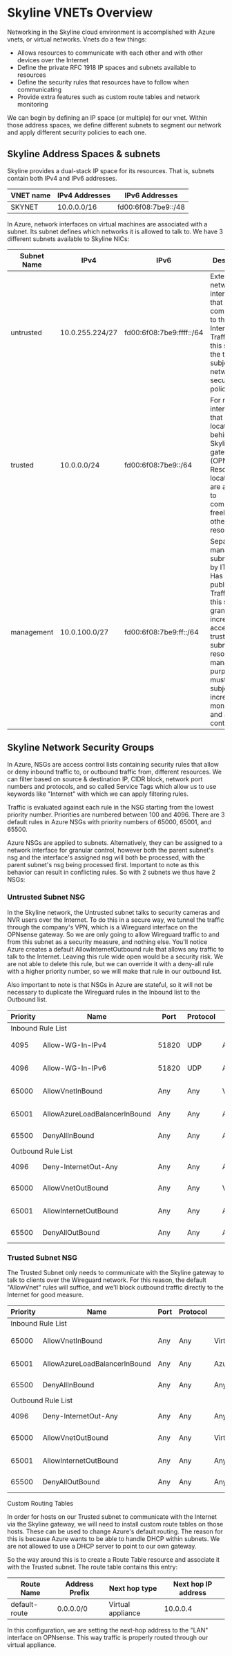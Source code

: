# Skyline VNETs Overview #

Networking in the Skyline cloud environment is accomplished with Azure vnets, or virtual networks. Vnets do a few things:

- Allows resources to communicate with each other and with other devices over the Internet
- Define the private RFC 1918 IP spaces and subnets available to resources
- Define the security rules that resources have to follow when communicating
- Provide extra features such as custom route tables and network monitoring

We can begin by defining an IP space (or multiple) for our vnet. Within those address spaces, we define different subnets to segment our network and apply different security policies to each one. 

## Skyline Address Spaces & subnets ##

Skyline provides a dual-stack IP space for its resources. That is, subnets contain both IPv4 and IPv6 addresses.

| VNET name | IPv4 Addresses | IPv6 Addresses |
| ------------- | -------------- | -------------- |
| SKYNET | 10.0.0.0/16 | fd00:6f08:7be9::/48 |

In Azure, network interfaces on virtual machines are associated with a subnet. Its subnet defines which networks it is allowed to talk to.
We have 3 different subnets available to Skyline NICs:

| Subnet Name | IPv4 | IPv6 | Description |
| ------------- | -------------- | -------------- | -------------- |
| untrusted | 10.0.255.224/27 | fd00:6f08:7be9:ffff::/64 | External network interfaces that must communicate to the Internet. Traffic from this subnet to the trusted is subject to network security policies. |
| trusted | 10.0.0.0/24 | fd00:6f08:7be9::/64 | For network interfaces that are located behind the Skyline gateway (OPNsense). Resources located here are allowed to communicate freely with other trusted resources. |
| management | 10.0.100.0/27 | fd00:6f08:7be9:ff::/64 | Separate management subnet used by IT admins. Has its own public IP. Traffic from this subnet is granted increased access to trusted subnet resources for management purposes, so must be subject to increased monitoring and access control. |

## Skyline Network Security Groups ##

In Azure, NSGs are access control lists containing security rules that allow or deny inbound traffic to, or outbound traffic from, different resources. We can filter based on source & destination IP, CIDR block, network port numbers and protocols, and so called Service Tags which allow us to use keywords like "Internet" with which we can apply filtering rules.

Traffic is evaluated against each rule in the NSG starting from the lowest priority number. Priorities are numbered between 100 and 4096.
There are 3 default rules in Azure NSGs with priority numbers of 65000, 65001, and 65500.

Azure NSGs are applied to subnets. Alternatively, they can be assigned to a network interface for granular control, however both the parent subnet's nsg and the interface's assigned nsg will both be processed, with the parent subnet's nsg being processed first. Important to note as this behavior can result in conflicting rules. So with 2 subnets we thus have 2 NSGs:

### Untrusted Subnet NSG ###

In the Skyline network, the Untrusted subnet talks to security cameras and NVR users over the Internet. To do this in a secure way, we tunnel the traffic through the company's VPN, which is a Wireguard interface on the OPNsense gateway. So we are only going to allow Wireguard traffic to and from this subnet as a security measure, and nothing else. You'll notice Azure creates a default AllowInternetOutbound rule that allows any traffic to talk to the Internet. Leaving this rule wide open would be a security risk. We are not able to delete this rule, but we can override it with a deny-all rule with a higher priority number, so we will make that rule in our outbound list.

Also important to note is that NSGs in Azure are stateful, so it will not be necessary to duplicate the Wireguard rules in the Inbound list to the Outbound list.

<table>
    <thead>
        <tr>
            <th>Priority</th>
            <th>Name</th>
            <th>Port</th>
            <th>Protocol</th>
            <th>Source</th>
            <th>Destination</th>
            <th>Action</th>
        </tr>
    </thead>
    <tbody>
        <tr>
            <td colspan=8>Inbound Rule List</td>
        </tr>
        <tr>
            <td>4095</td> <!-- Priority -->
            <td>Allow-WG-In-IPv4</td> <!-- Name -->
            <td>51820</td> <!-- Port -->
            <td>UDP</td> <!-- Protocol -->
            <td>Any</td> <!-- Source -->
            <td>10.0.255.224/27</td> <!-- Destination -->
            <td>✔️ Allow</td> <!-- Action -->
        </tr>
        <tr>
            <td>4096</td> <!-- Priority -->
            <td>Allow-WG-In-IPv6</td> <!-- Name -->
            <td>51820</td> <!-- Port -->
            <td>UDP</td> <!-- Protocol -->
            <td>Any</td> <!-- Source -->
            <td>fd00:6f08:7be9:ffff::/64</td> <!-- Destination -->
            <td>✔️ Allow</td> <!-- Action -->
        </tr>
        <tr>
            <td>65000</td> <!-- Priority -->
            <td>AllowVnetInBound</td> <!-- Name -->
            <td>Any</td> <!-- Port -->
            <td>Any</td> <!-- Protocol -->
            <td>VirtualNetwork</td> <!-- Source -->
            <td>VirtualNetwork</td> <!-- Destination -->
            <td>✔️ Allow</td> <!-- Action -->
        </tr>
        <tr>
            <td>65001</td> <!-- Priority -->
            <td>AllowAzureLoadBalancerInBound</td> <!-- Name -->
            <td>Any</td> <!-- Port -->
            <td>Any</td> <!-- Protocol -->
            <td>AzureLoadBalancer</td> <!-- Source -->
            <td>Any</td> <!-- Destination -->
            <td>✔️ Allow</td> <!-- Action -->
        </tr>
        <tr>
            <td>65500</td> <!-- Priority -->
            <td>DenyAllInBound</td> <!-- Name -->
            <td>Any</td> <!-- Port -->
            <td>Any</td> <!-- Protocol -->
            <td>Any</td> <!-- Source -->
            <td>Any</td> <!-- Destination -->
            <td>❌ Deny</td> <!-- Action -->
        </tr>
        <tr>
            <td colspan=8>Outbound Rule List</td>
        </tr>     
        <tr>
            <td>4096</td> <!-- Priority -->
            <td>Deny-InternetOut-Any</td> <!-- Name -->
            <td>Any</td> <!-- Port -->
            <td>Any</td> <!-- Protocol -->
            <td>Any</td> <!-- Source -->
            <td>Internet</td> <!-- Destination -->
            <td>❌ Deny</td> <!-- Action -->
        </tr>
        <tr>
            <td>65000</td> <!-- Priority -->
            <td>AllowVnetOutBound</td> <!-- Name -->
            <td>Any</td> <!-- Port -->
            <td>Any</td> <!-- Protocol -->
            <td>VirtualNetwork</td> <!-- Source -->
            <td>VirtualNetwork</td> <!-- Destination -->
            <td>✔️ Allow</td> <!-- Action -->
        </tr>
        <tr>
            <td>65001</td> <!-- Priority -->
            <td>AllowInternetOutBound</td> <!-- Name -->
            <td>Any</td> <!-- Port -->
            <td>Any</td> <!-- Protocol -->
            <td>Any</td> <!-- Source -->
            <td>Internet</td> <!-- Destination -->
            <td>✔️ Allow</td> <!-- Action -->
        </tr>
        <tr>
            <td>65500</td> <!-- Priority -->
            <td>DenyAllOutBound</td> <!-- Name -->
            <td>Any</td> <!-- Port -->
            <td>Any</td> <!-- Protocol -->
            <td>Any</td> <!-- Source -->
            <td>Any</td> <!-- Destination -->
            <td>❌ Deny</td> <!-- Action -->
        </tr>
    </tbody>
</table>

### Trusted Subnet NSG ###

The Trusted Subnet only needs to communicate with the Skyline gateway to talk to clients over the Wireguard network. For this reason, the default "AllowVnet" rules will suffice, and we'll block outbound traffic directly to the Internet for good measure.

<table>
    <thead>
        <tr>
            <th>Priority</th>
            <th>Name</th>
            <th>Port</th>
            <th>Protocol</th>
            <th>Source</th>
            <th>Destination</th>
            <th>Action</th>
        </tr>
    </thead>
    <tbody>
        <tr>
            <td colspan=8>Inbound Rule List</td>
        </tr>
        <tr>
            <td>65000</td> <!-- Priority -->
            <td>AllowVnetInBound</td> <!-- Name -->
            <td>Any</td> <!-- Port -->
            <td>Any</td> <!-- Protocol -->
            <td>VirtualNetwork</td> <!-- Source -->
            <td>VirtualNetwork</td> <!-- Destination -->
            <td>✔️ Allow</td> <!-- Action -->
        </tr>
        <tr>
            <td>65001</td> <!-- Priority -->
            <td>AllowAzureLoadBalancerInBound</td> <!-- Name -->
            <td>Any</td> <!-- Port -->
            <td>Any</td> <!-- Protocol -->
            <td>AzureLoadBalancer</td> <!-- Source -->
            <td>Any</td> <!-- Destination -->
            <td>✔️ Allow</td> <!-- Action -->
        </tr>
        <tr>
            <td>65500</td> <!-- Priority -->
            <td>DenyAllInBound</td> <!-- Name -->
            <td>Any</td> <!-- Port -->
            <td>Any</td> <!-- Protocol -->
            <td>Any</td> <!-- Source -->
            <td>Any</td> <!-- Destination -->
            <td>❌ Deny</td> <!-- Action -->
        </tr>
        <tr>
            <td colspan=8>Outbound Rule List</td>
        </tr>     
        <tr>
            <td>4096</td> <!-- Priority -->
            <td>Deny-InternetOut-Any</td> <!-- Name -->
            <td>Any</td> <!-- Port -->
            <td>Any</td> <!-- Protocol -->
            <td>Any</td> <!-- Source -->
            <td>Internet</td> <!-- Destination -->
            <td>❌ Deny</td> <!-- Action -->
        </tr>
        <tr>
            <td>65000</td> <!-- Priority -->
            <td>AllowVnetOutBound</td> <!-- Name -->
            <td>Any</td> <!-- Port -->
            <td>Any</td> <!-- Protocol -->
            <td>VirtualNetwork</td> <!-- Source -->
            <td>VirtualNetwork</td> <!-- Destination -->
            <td>✔️ Allow</td> <!-- Action -->
        </tr>
        <tr>
            <td>65001</td> <!-- Priority -->
            <td>AllowInternetOutBound</td> <!-- Name -->
            <td>Any</td> <!-- Port -->
            <td>Any</td> <!-- Protocol -->
            <td>Any</td> <!-- Source -->
            <td>Internet</td> <!-- Destination -->
            <td>✔️ Allow</td> <!-- Action -->
        </tr>
        <tr>
            <td>65500</td> <!-- Priority -->
            <td>DenyAllOutBound</td> <!-- Name -->
            <td>Any</td> <!-- Port -->
            <td>Any</td> <!-- Protocol -->
            <td>Any</td> <!-- Source -->
            <td>Any</td> <!-- Destination -->
            <td>❌ Deny</td> <!-- Action -->
        </tr>
    </tbody>
</table

## Custom Routing Tables ##

In order for hosts on our Trusted subnet to communicate with the Internet via the Skyline gateway, we will need to install custom route tables on those hosts. These can be used to change Azure's default routing. The reason for this is because Azure wants to be able to handle DHCP within subnets. We are not allowed to use a DHCP server to point to our own gateway.

So the way around this is to create a Route Table resource and associate it with the Trusted subnet. The route table contains this entry:

| Route Name | Address Prefix | Next hop type | Next hop IP address |
| ------------- | -------------- | -------------- | -------------- |
| default-route | 0.0.0.0/0 | Virtual appliance | 10.0.0.4 |

In this configuration, we are setting the next-hop address to the "LAN" interface on OPNsense. This way traffic is properly routed through our virtual appliance.



